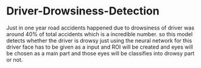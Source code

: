 # Driver-Drowsiness-Detection
Just in one year road accidents  happened due to drowsiness of driver was around 40% of total accidents which is a incredible number. so this model detects whether the driver is drowsy just using the neural network for this driver face has to be given as a input and ROI will be created and eyes will be chosen as a main part and those eyes will be classifies into drowsy part or not.
